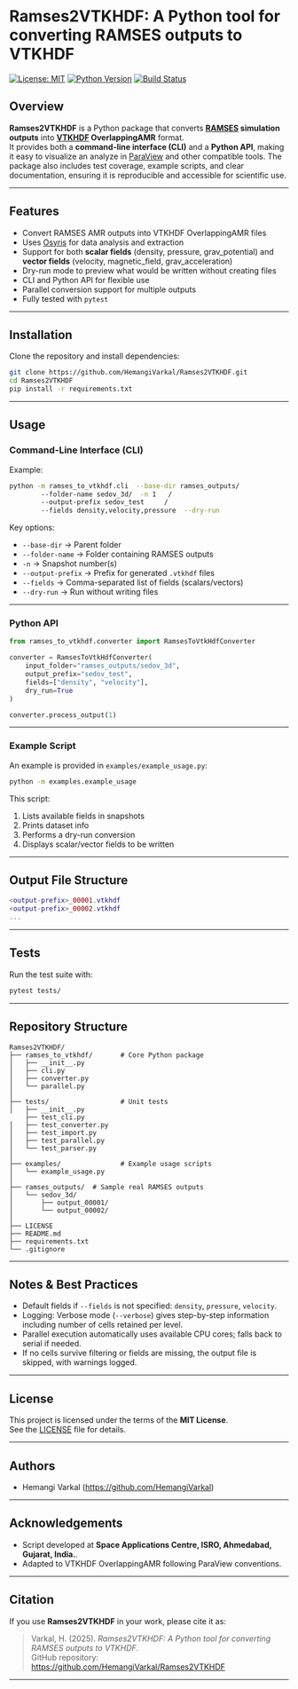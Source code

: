 # Ramses2VTKHDF: A Python tool for converting RAMSES outputs to VTKHDF

[![License: MIT](https://img.shields.io/badge/License-MIT-blue.svg)](LICENSE)
[![Python Version](https://img.shields.io/badge/python-3.9%2B-brightgreen)]()
[![Build Status](https://img.shields.io/badge/tests-passing-brightgreen)]()


## Overview

**Ramses2VTKHDF** is a Python package that converts **[RAMSES](https://ramses-organisation.readthedocs.io/en/latest/) simulation outputs** into
**[VTKHDF](https://vtk.org/documentation/) OverlappingAMR** format.  
It provides both a **command-line interface (CLI)** and a **Python API**, making it
easy to visualize an analyze in [ParaView](https://docs.paraview.org/en/latest/) and other compatible tools.
The package also includes test coverage, example scripts, and clear documentation,
ensuring it is reproducible and accessible for scientific use.

---

## Features

- Convert RAMSES AMR outputs into VTKHDF OverlappingAMR files
- Uses [Osyris](https://osyris.readthedocs.io/en/stable/) for data analysis and extraction
- Support for both **scalar fields** (density, pressure, grav_potential) and
  **vector fields** (velocity, magnetic_field, grav_acceleration)
- Dry-run mode to preview what would be written without creating files
- CLI and Python API for flexible use
- Parallel conversion support for multiple outputs
- Fully tested with `pytest`

---

## Installation

Clone the repository and install dependencies:

```bash
git clone https://github.com/HemangiVarkal/Ramses2VTKHDF.git
cd Ramses2VTKHDF
pip install -r requirements.txt
```

---

## Usage

### Command-Line Interface (CLI)

Example:

```bash
python -m ramses_to_vtkhdf.cli  --base-dir ramses_outputs/    
        --folder-name sedov_3d/  -n 1   /
        --output-prefix sedov_test     /
        --fields density,velocity,pressure  --dry-run
```

Key options:
- `--base-dir` → Parent folder   
- `--folder-name` → Folder containing RAMSES outputs 
- `-n` → Snapshot number(s)  
- `--output-prefix` → Prefix for generated `.vtkhdf` files  
- `--fields` → Comma-separated list of fields (scalars/vectors)  
- `--dry-run` → Run without writing files  

---

### Python API

```python
from ramses_to_vtkhdf.converter import RamsesToVtkHdfConverter

converter = RamsesToVtkHdfConverter(
    input_folder="ramses_outputs/sedov_3d",
    output_prefix="sedov_test",
    fields=["density", "velocity"],
    dry_run=True
)

converter.process_output(1)
```

---

### Example Script

An example is provided in `examples/example_usage.py`:

```bash
python -m examples.example_usage   
```

This script:
1. Lists available fields in snapshots  
2. Prints dataset info  
3. Performs a dry-run conversion  
4. Displays scalar/vector fields to be written  

---

## Output File Structure

```lua
<output-prefix>_00001.vtkhdf
<output-prefix>_00002.vtkhdf
...
```

---

## Tests

Run the test suite with:

```bash
pytest tests/
```

---

## Repository Structure

```
Ramses2VTKHDF/
├── ramses_to_vtkhdf/       # Core Python package
│   ├── __init__.py
│   ├── cli.py
│   ├── converter.py
│   └── parallel.py
│
├── tests/                  # Unit tests
│   ├── __init__.py
    ├── test_cli.py
│   ├── test_converter.py
│   ├── test_import.py
│   ├── test_parallel.py
│   └── test_parser.py
│
├── examples/               # Example usage scripts
│   └── example_usage.py
│
├── ramses_outputs/  # Sample real RAMSES outputs
│   └── sedov_3d/
│       ├── output_00001/
│       └── output_00002/
│
├── LICENSE
├── README.md
├── requirements.txt
└── .gitignore
```

---



## Notes & Best Practices 

- Default fields if `--fields` is not specified: `density`, `pressure`, `velocity`.    
- Logging: Verbose mode (`--verbose`) gives step-by-step information including number of cells retained per level.  
- Parallel execution automatically uses available CPU cores; falls back to serial if needed.  
- If no cells survive filtering or fields are missing, the output file is skipped, with warnings logged.  

---


## License

This project is licensed under the terms of the **MIT License**.  
See the [LICENSE](LICENSE) file for details.

---

## Authors

- Hemangi Varkal (https://github.com/HemangiVarkal)

---

## Acknowledgements 

- Script developed at **Space Applications Centre, ISRO, Ahmedabad, Gujarat, India.**.  
- Adapted to VTKHDF OverlappingAMR following ParaView conventions.

---

## Citation

If you use **Ramses2VTKHDF** in your work, please cite it as:

> Varkal, H. (2025). *Ramses2VTKHDF: A Python tool for converting RAMSES outputs to VTKHDF*.  
> GitHub repository: https://github.com/HemangiVarkal/Ramses2VTKHDF

---
